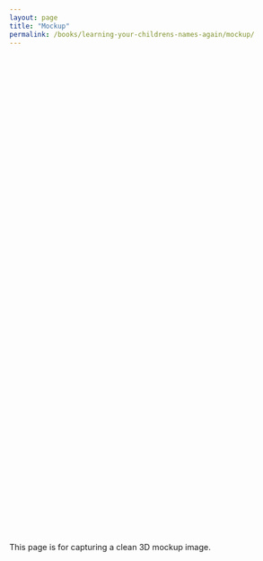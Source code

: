 ```yaml
---
layout: page
title: "Mockup"
permalink: /books/learning-your-childrens-names-again/mockup/
---
```


<div class="mockup-wrap">
  <div id="book3d"
       data-cover-front="/assets/books/learning-your-childrens-names-again/cover-front.jpg"
       data-cover-back="/assets/books/learning-your-childrens-names-again/cover-back.jpg"
       data-cover-spine="/assets/books/learning-your-childrens-names-again/cover-spine.jpg"
       data-autorotate="false"
       data-rotate-y="12"
       data-camera-azimuth="-45"
       data-camera-elevation="12"
       data-camera-distance="3.5"
       style="width: 100%; height: 820px;">
  </div>
  <p class="hint">This page is for capturing a clean 3D mockup image.</p>
  
</div>

<script type="module" src="/assets/js/three-book.js"></script>

<style>
/* Hide header/footer for clean capture */
header, footer { display: none; }
.mockup-wrap { max-width: 1600px; margin: 48px auto; }
.hint { color: var(--meta-color); font-size: 0.9rem; }
</style>



